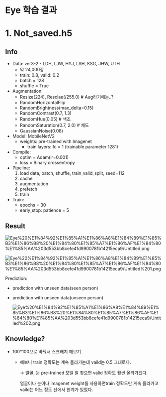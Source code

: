 # Eye 학습 결과

# 1. Not_saved.h5

## Info

- Data: ver3-2 - LDH, LJW, HYJ, LSH, KSG, JHW, UTH
    - 약 24,000장
    - train: 0.8, valid: 0.2
    - batch = 128
    - shuffle = True
- Augmentation:
    - Resize(224), Resclae(/255.0)  # Aug라기에는..?
    - RandomHorizontalFlip
    - RandomBrightness(max_delta=0.15)
    - RandomContrast(0.7, 1.3)
    - RandomHue(0.05) # 색조
    - RandomSaturation(0.7, 2.0) # 채도
    - GaussianNoise(0.08)
- Model: MobileNetV2
    - weights: pre-trained with Imagenet
        - train layers: fc = 1 (trainable parameter 1281)
- Compile:
    - optim = Adam(lr=0.001)
    - loss = Binary crossentropy
- Pipeline:
    1. load data, batch, shuffle, train_valid_split, seed=112
    2. cache
    3. augmentation
    4. prefetch
    5. train
- Train:
    - epochs = 30
    - early_stop: patience = 5

## Result

![Eye%20%E1%84%92%E1%85%A1%E1%86%A8%E1%84%89%E1%85%B3%E1%86%B8%20%E1%84%80%E1%85%A7%E1%86%AF%E1%84%80%E1%85%AA%203d553bb8cefe41d9900781b14215eca9/Untitled.png](Eye%20%E1%84%92%E1%85%A1%E1%86%A8%E1%84%89%E1%85%B3%E1%86%B8%20%E1%84%80%E1%85%A7%E1%86%AF%E1%84%80%E1%85%AA%203d553bb8cefe41d9900781b14215eca9/Untitled.png)

![Eye%20%E1%84%92%E1%85%A1%E1%86%A8%E1%84%89%E1%85%B3%E1%86%B8%20%E1%84%80%E1%85%A7%E1%86%AF%E1%84%80%E1%85%AA%203d553bb8cefe41d9900781b14215eca9/Untitled%201.png](Eye%20%E1%84%92%E1%85%A1%E1%86%A8%E1%84%89%E1%85%B3%E1%86%B8%20%E1%84%80%E1%85%A7%E1%86%AF%E1%84%80%E1%85%AA%203d553bb8cefe41d9900781b14215eca9/Untitled%201.png)

Prediction:

- prediction with unseen data(seen person)
- prediction with unseen data(unseen person)

    ![Eye%20%E1%84%92%E1%85%A1%E1%86%A8%E1%84%89%E1%85%B3%E1%86%B8%20%E1%84%80%E1%85%A7%E1%86%AF%E1%84%80%E1%85%AA%203d553bb8cefe41d9900781b14215eca9/Untitled%202.png](Eye%20%E1%84%92%E1%85%A1%E1%86%A8%E1%84%89%E1%85%B3%E1%86%B8%20%E1%84%80%E1%85%A7%E1%86%AF%E1%84%80%E1%85%AA%203d553bb8cefe41d9900781b14215eca9/Untitled%202.png)

## Knowledge?

- 100*100으로 바꿔서 스크래치 해보기
    - 해보니 train 정확도는 계속 올라가는데 vaild는 0.5 그대로다.

        → 얼굴, 눈 pre-trained 모델 잘 찾으면 valid 정확도 훨씬 올라가겠다. 

        얼굴이나 눈이나 imagenet weight를 사용하면train 정확도만 계속 올라가고 vaild는 어느 정도 선에서 한계가 있었다.